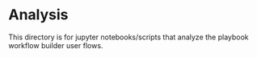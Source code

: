 # Analysis

This directory is for jupyter notebooks/scripts that analyze the playbook workflow builder user flows.
